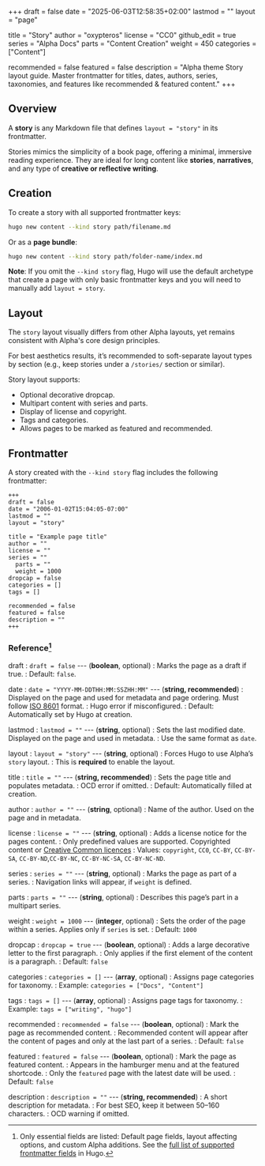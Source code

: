 +++
draft = false
date = "2025-06-03T12:58:35+02:00"
lastmod = ""
layout = "page"

title = "Story"
author = "oxypteros"
license = "CC0"
github_edit = true
series = "Alpha Docs"
  parts = "Content Creation"
  weight = 450
categories = ["Content"]

recommended = false
featured = false
description = "Alpha theme Story layout guide. Master frontmatter for titles, dates, authors, series, taxonomies, and features like recommended & featured content."
+++
## Overview
A **story** is any Markdown file that defines `layout = "story"` in its frontmatter.

Stories mimics the simplicity of a book page, offering a minimal, immersive reading experience. They are ideal for long content like **stories**, **narratives**, and any type of **creative or reflective writing**.

## Creation
To create a story with all supported frontmatter keys:
```bash
hugo new content --kind story path/filename.md
```
Or as a **page bundle**:
```bash
hugo new content --kind story path/folder-name/index.md
```
**Note**: If you omit the `--kind story` flag, Hugo will use the default archetype that create a page with only basic frontmatter keys and you will need to manually add `layout = story`.

## Layout
The `story` layout visually differs from other Alpha layouts, yet remains consistent with Alpha's core design principles.

For best aesthetics results, it’s recommended to soft-separate layout types by section (e.g., keep stories under a `/stories/` section or similar).

Story layout supports:
- Optional decorative dropcap.
- Multipart content with series and parts.
- Display of license and copyright.
- Tags and categories.
- Allows pages to be marked as featured and recommended.

## Frontmatter
A story created with the `--kind story` flag includes the following frontmatter:
```
+++
draft = false
date = "2006-01-02T15:04:05-07:00"
lastmod = ""
layout = "story"

title = "Example page title"
author = ""
license = ""
series = ""
  parts = ""
  weight = 1000
dropcap = false
categories = []
tags = []

recommended = false
featured = false
description = ""
+++
```
### Reference[^1]
draft 
: `draft = false` --- (**boolean**, optional)
: Marks the page as a draft if true.
: Default: `false`.

date
: `date = "YYYY-MM-DDTHH:MM:SSZHH:MM"` --- (**string, recommended**)
: Displayed on the page and used for metadata and page ordering. Must follow [ISO 8601](https://en.wikipedia.org/wiki/ISO_8601) format.
: Hugo error if misconfigured.
: Default: Automatically set by Hugo at creation. 

lastmod 
: `lastmod = ""` --- (**string**, optional)
: Sets the last modified date. Displayed on the page and used in metadata. 
: Use the same format as `date`.

layout 
: `layout = "story"` --- (**string**, optional)
: Forces Hugo to use Alpha’s `story` layout.
: This is **required** to enable the layout.

title 
: `title = ""` --- (**string, recommended**)
: Sets the page title and populates metadata.
: OCD error if omitted.
: Default: Automatically filled at creation.

author 
: `author = ""` --- (**string**, optional)
: Name of the author. Used on the page and in metadata.

license 
: `license = ""` --- (**string**, optional)
: Adds a license notice for the pages content.
: Only predefined values are supported. Copyrighted content or [Creative Common licences](https://creativecommons.org/share-your-work/cclicenses/)
: Values: `copyright`, `CC0`, `CC-BY`, `CC-BY-SA`, `CC-BY-ND`,`CC-BY-NC`, `CC-BY-NC-SA`, `CC-BY-NC-ND`.

series 
: `series = ""` --- (**string**, optional)
: Marks the page as part of a series. 
: Navigation links will appear, if `weight` is defined.

parts 
: `parts = ""` --- (**string**, optional)
: Describes this page’s part in a multipart series.

weight 
: `weight = 1000` --- (**integer**, optional)
: Sets the order of the page within a series. Applies only if `series` is set.
: Default: `1000`

dropcap 
: `dropcap = true` --- (**boolean**, optional)
: Adds a large decorative letter to the first paragraph.
: Only applies if the first element of the content is a paragraph.
: Default: `false`

categories 
: `categories = []` --- (**array**, optional)
: Assigns page categories for taxonomy.
: Example: `categories = ["Docs", "Content"]`

tags 
: `tags = []` --- (**array**, optional)
: Assigns page tags for taxonomy.
: Example: `tags = ["writing", "hugo"]`

recommended
: `recommended = false` --- (**boolean**, optional)
: Mark the page as recommended content.
: Recommended content will appear after the content of pages and only at the last part of a series.
: Default: `false`

featured
: `featured = false` --- (**boolean**, optional)
: Mark the page as featured content.
: Appears in the hamburger menu and at the featured shortcode.
: Only the `featured` page with the latest date will be used.
: Default: `false`

description 
: `description = ""` --- (**string, recommended**)
: A short description for metadata.
: For best SEO, keep it between 50–160 characters.
: OCD warning if omitted.


[^1]: Only essential fields are listed: Default page fields, layout affecting options, and custom Alpha additions. See the [full list of supported frontmatter fields](https://gohugo.io/content-management/front-matter/#fields) in Hugo.
